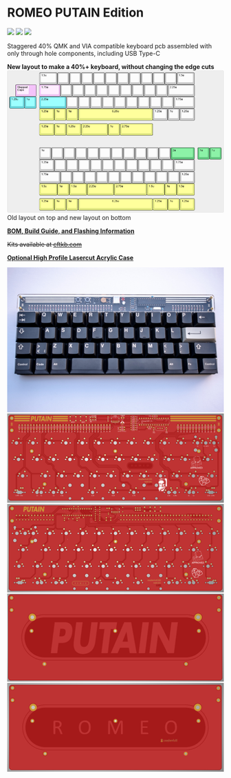 # ROMEO PUTAIN Edition

<img src="https://cdn.discordapp.com/emojis/804441632803651594.png?v=1" height="100"/> <img src="https://external-content.duckduckgo.com/iu/?u=https%3A%2F%2Fimage.tmdb.org%2Ft%2Fp%2Foriginal%2F9WsvKjheeizXCcZrFjZCrCoItqO.jpg&f=1&nofb=1" height="100"/> <img src="https://raw.githubusercontent.com/mkbdfr/website/master/src/assets/img/MKFR_Logo-black.png" height="100"/>


Staggered 40% QMK and VIA compatible keyboard pcb assembled with only through hole components, including USB Type-C

**New layout to make a 40%+ keyboard, without changing the edge cuts**
![](./doc/images/romeo-new-layout.png)
Old layout on top and new layout on bottom

**[BOM, Build Guide, and Flashing Information](./doc)**

~~Kits available at [cftkb.com](https://www.cftkb.com)~~

**[Optional High Profile Lasercut Acrylic Case](./case)**

![romeo](./doc/images/romeo.jpg)
![](./doc/images/romeo-pcb-top.png)
![](./doc/images/romeo-pcb-bottom.png)
![](./doc/images/romeo-bottom-bottom.png)
![](./doc/images/romeo-bottom-top.png)
